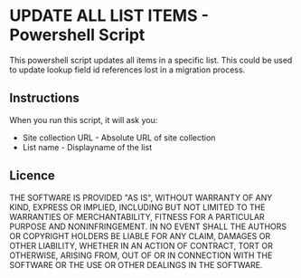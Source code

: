 # UPDATE ALL LIST ITEMS - Powershell Script
This powershell script updates all items in a specific list. This could be used to update lookup field id references lost in a migration process.

## Instructions
When you run this script, it will ask you:

* Site collection URL - Absolute URL of site collection
* List name - Displayname of the list

## Licence
THE SOFTWARE IS PROVIDED "AS IS", WITHOUT WARRANTY OF ANY KIND, EXPRESS OR IMPLIED, INCLUDING BUT NOT LIMITED TO THE WARRANTIES OF MERCHANTABILITY, FITNESS FOR A PARTICULAR PURPOSE AND NONINFRINGEMENT. IN NO EVENT SHALL THE AUTHORS OR COPYRIGHT HOLDERS BE LIABLE FOR ANY CLAIM, DAMAGES OR OTHER LIABILITY, WHETHER IN AN ACTION OF CONTRACT, TORT OR OTHERWISE, ARISING FROM, OUT OF OR IN CONNECTION WITH THE SOFTWARE OR THE USE OR OTHER DEALINGS IN THE SOFTWARE.
